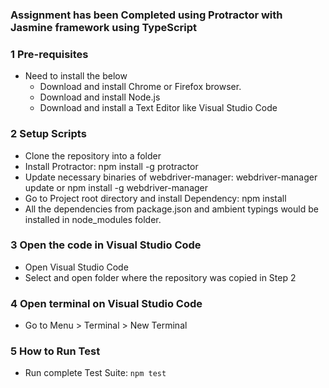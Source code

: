 ### Assignment has been Completed using Protractor with Jasmine framework using TypeScript 

### 1 Pre-requisites
* Need to install the below
    * Download and install Chrome or Firefox browser.
    * Download and install Node.js
    * Download and install a Text Editor like Visual Studio Code
    
### 2 Setup Scripts
* Clone the repository into a folder
* Install Protractor: npm install -g protractor
* Update necessary binaries of webdriver-manager: webdriver-manager update or npm install -g webdriver-manager
* Go to Project root directory and install Dependency: npm install
* All the dependencies from package.json and ambient typings would be installed in node_modules folder.

### 3 Open the code in Visual Studio Code
* Open Visual Studio Code
* Select and open folder where the repository was copied in Step 2

### 4 Open terminal on Visual Studio Code
* Go to Menu > Terminal > New Terminal

### 5 How to Run Test
* Run complete Test Suite: `npm test`




